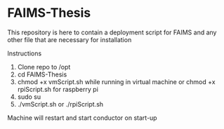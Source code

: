 # FAIMS-Thesis
This repository is here to contain a deployment script for FAIMS and any other file that are necessary for installation

Instructions
1. Clone repo to /opt
2. cd FAIMS-Thesis
3. chmod +x vmScript.sh while running in virtual machine or chmod +x rpiScript.sh for raspberry pi
5. sudo su
6. ./vmScript.sh or ./rpiScript.sh

Machine will restart and start conductor on start-up
